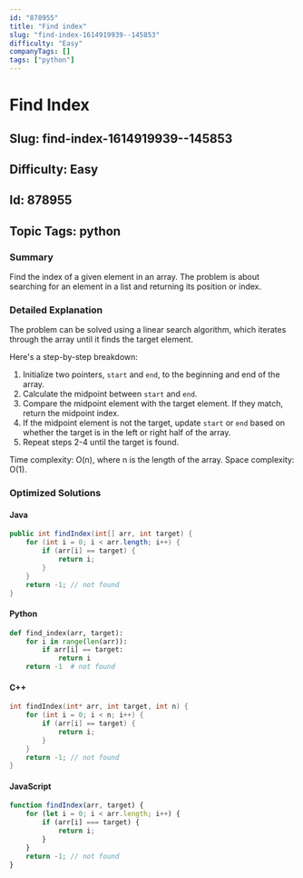 ```yaml
---
id: "878955"
title: "Find index"
slug: "find-index-1614919939--145853"
difficulty: "Easy"
companyTags: []
tags: ["python"]
---
```


# Find Index

## Slug: find-index-1614919939--145853
## Difficulty: Easy
## Id: 878955
## Topic Tags: python

### Summary
Find the index of a given element in an array. The problem is about searching for an element in a list and returning its position or index.

### Detailed Explanation
The problem can be solved using a linear search algorithm, which iterates through the array until it finds the target element.

Here's a step-by-step breakdown:

1. Initialize two pointers, `start` and `end`, to the beginning and end of the array.
2. Calculate the midpoint between `start` and `end`.
3. Compare the midpoint element with the target element. If they match, return the midpoint index.
4. If the midpoint element is not the target, update `start` or `end` based on whether the target is in the left or right half of the array.
5. Repeat steps 2-4 until the target is found.

Time complexity: O(n), where n is the length of the array.
Space complexity: O(1).

### Optimized Solutions

#### Java
```java
public int findIndex(int[] arr, int target) {
    for (int i = 0; i < arr.length; i++) {
        if (arr[i] == target) {
            return i;
        }
    }
    return -1; // not found
}
```

#### Python
```python
def find_index(arr, target):
    for i in range(len(arr)):
        if arr[i] == target:
            return i
    return -1  # not found
```

#### C++
```cpp
int findIndex(int* arr, int target, int n) {
    for (int i = 0; i < n; i++) {
        if (arr[i] == target) {
            return i;
        }
    }
    return -1; // not found
}
```

#### JavaScript
```javascript
function findIndex(arr, target) {
    for (let i = 0; i < arr.length; i++) {
        if (arr[i] === target) {
            return i;
        }
    }
    return -1; // not found
}
```